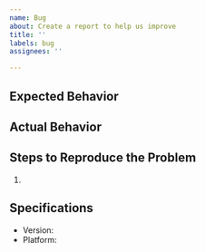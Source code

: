 ```yaml
---
name: Bug
about: Create a report to help us improve
title: ''
labels: bug
assignees: ''

---
```


## Expected Behavior


## Actual Behavior


## Steps to Reproduce the Problem

  1.

## Specifications

  - Version:
  - Platform:
